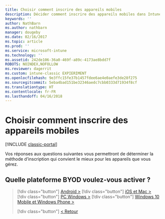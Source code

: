 ```yaml
---
title: Choisir comment inscrire des appareils mobiles
description: Décider comment inscrire des appareils mobiles dans Intune en répondant à quelques questions simples
keywords: ''
author: NathBarn
ms.author: nathbarn
manager: dougeby
ms.date: 02/16/2017
ms.topic: article
ms.prod: ''
ms.service: microsoft-intune
ms.technology: ''
ms.assetid: 242de106-36a0-469f-a89c-4173ae8bdd7f
ROBOTS: NOINDEX,NOFOLLOW
ms.reviewer: dagerrit
ms.custom: intune-classic EXPIERIMENT
ms.openlocfilehash: 9e3ffc15fe37b1457fdee6ae4e0aefe3de28f275
ms.sourcegitcommit: 5eba4bad151be32346aedc7cbb0333d71934f8cf
ms.translationtype: HT
ms.contentlocale: fr-FR
ms.lasthandoff: 04/16/2018
---
```

# <a name="choose-how-to-enroll-mobile-devices"></a>Choisir comment inscrire des appareils mobiles

[!INCLUDE [classic-portal](../includes/classic-portal.md)]

Vos réponses aux questions suivantes vous permettront de déterminer la méthode d’inscription qui convient le mieux pour les appareils que vous gérez.

## <a name="which-byod-platform-do-you-want-to-enable"></a>**Quelle plateforme BYOD voulez-vous activer ?**

> [!div  class="button"]
> [Android >](/intune-classic/deploy-use/set-up-android-management-with-microsoft-intune)
> [!div class="button"]
> [iOS et Mac >](/intune-classic/deploy-use/set-up-ios-and-mac-management-with-microsoft-intune)
> [!div class="button"]
> [PC Windows >](/intune-classic/deploy-use/set-up-windows-device-management-with-microsoft-intune)
> [!div class="button"]
> [Windows 10 Mobile et Windows Phone >](/intune-classic/deploy-use/set-up-windows-phone-management-with-microsoft-intune)
> 
> 
> [!div class="button"]
> [< Retour](choose-how-to-enroll-devices1.md)
